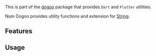 This is part of the [dogoo](https://github.com/Wellssi/dogoo) package that provides `Dart` and `Flutter` utilities.

Num Dogoo provides utility functions and extension for [String](https://api.flutter.dev/flutter/dart-core/String-class.html).

## Features

## Usage

```dart
```
